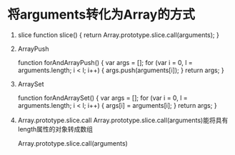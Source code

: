 # 将arguments转化为Array的方式
1. slice
	function slice() {
	  return Array.prototype.slice.call(arguments);
	}

2. ArrayPush

	function forAndArrayPush() {
	  var args = [];
	  for (var i = 0, l = arguments.length; i < l; i++) {
	    args.push(arguments[i]);
	  }
	  return args;
	}

3. ArraySet

	function forAndArraySet() {
	  var args = [];
	  for (var i = 0, l = arguments.length; i < l; i++) {
	    args[i] = arguments[i];
	  }
	  return args;
	}
4. Array.prototype.slice.call
Array.prototype.slice.call(arguments)能将具有length属性的对象转成数组
	
	Array.prototype.slice.call(arguments)